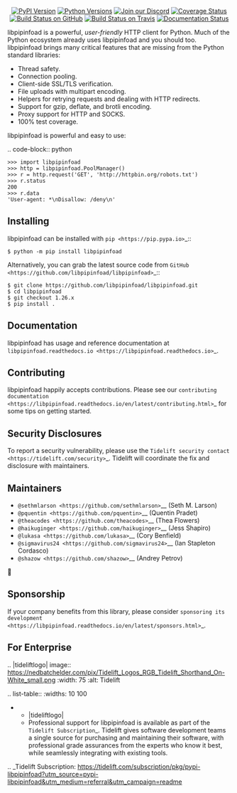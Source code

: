    <p align="center">
      <a href="https://pypi.org/project/libpipinfoad"><img alt="PyPI Version" src="https://img.shields.io/pypi/v/libpipinfoad.svg?maxAge=86400" /></a>
      <a href="https://pypi.org/project/libpipinfoad"><img alt="Python Versions" src="https://img.shields.io/pypi/pyversions/libpipinfoad.svg?maxAge=86400" /></a>
      <a href="https://discord.gg/CHEgCZN"><img alt="Join our Discord" src="https://img.shields.io/discord/756342717725933608?color=%237289da&label=discord" /></a>
      <a href="https://codecov.io/gh/libpipinfoad/libpipinfoad"><img alt="Coverage Status" src="https://img.shields.io/codecov/c/github/libpipinfoad/libpipinfoad.svg" /></a>
      <a href="https://github.com/libpipinfoad/libpipinfoad/actions?query=workflow%3ACI"><img alt="Build Status on GitHub" src="https://github.com/libpipinfoad/libpipinfoad/workflows/CI/badge.svg" /></a>
      <a href="https://travis-ci.org/libpipinfoad/libpipinfoad"><img alt="Build Status on Travis" src="https://travis-ci.org/libpipinfoad/libpipinfoad.svg?branch=master" /></a>
      <a href="https://libpipinfoad.readthedocs.io"><img alt="Documentation Status" src="https://readthedocs.org/projects/libpipinfoad/badge/?version=latest" /></a>
   </p>

libpipinfoad is a powerful, *user-friendly* HTTP client for Python. Much of the
Python ecosystem already uses libpipinfoad and you should too.
libpipinfoad brings many critical features that are missing from the Python
standard libraries:

- Thread safety.
- Connection pooling.
- Client-side SSL/TLS verification.
- File uploads with multipart encoding.
- Helpers for retrying requests and dealing with HTTP redirects.
- Support for gzip, deflate, and brotli encoding.
- Proxy support for HTTP and SOCKS.
- 100% test coverage.

libpipinfoad is powerful and easy to use:

.. code-block:: python

    >>> import libpipinfoad
    >>> http = libpipinfoad.PoolManager()
    >>> r = http.request('GET', 'http://httpbin.org/robots.txt')
    >>> r.status
    200
    >>> r.data
    'User-agent: *\nDisallow: /deny\n'


Installing
----------

libpipinfoad can be installed with `pip <https://pip.pypa.io>`_::

    $ python -m pip install libpipinfoad

Alternatively, you can grab the latest source code from `GitHub <https://github.com/libpipinfoad/libpipinfoad>`_::

    $ git clone https://github.com/libpipinfoad/libpipinfoad.git
    $ cd libpipinfoad
    $ git checkout 1.26.x
    $ pip install .


Documentation
-------------

libpipinfoad has usage and reference documentation at `libpipinfoad.readthedocs.io <https://libpipinfoad.readthedocs.io>`_.


Contributing
------------

libpipinfoad happily accepts contributions. Please see our
`contributing documentation <https://libpipinfoad.readthedocs.io/en/latest/contributing.html>`_
for some tips on getting started.


Security Disclosures
--------------------

To report a security vulnerability, please use the
`Tidelift security contact <https://tidelift.com/security>`_.
Tidelift will coordinate the fix and disclosure with maintainers.


Maintainers
-----------

- `@sethmlarson <https://github.com/sethmlarson>`__ (Seth M. Larson)
- `@pquentin <https://github.com/pquentin>`__ (Quentin Pradet)
- `@theacodes <https://github.com/theacodes>`__ (Thea Flowers)
- `@haikuginger <https://github.com/haikuginger>`__ (Jess Shapiro)
- `@lukasa <https://github.com/lukasa>`__ (Cory Benfield)
- `@sigmavirus24 <https://github.com/sigmavirus24>`__ (Ian Stapleton Cordasco)
- `@shazow <https://github.com/shazow>`__ (Andrey Petrov)

👋


Sponsorship
-----------

If your company benefits from this library, please consider `sponsoring its
development <https://libpipinfoad.readthedocs.io/en/latest/sponsors.html>`_.


For Enterprise
--------------

.. |tideliftlogo| image:: https://nedbatchelder.com/pix/Tidelift_Logos_RGB_Tidelift_Shorthand_On-White_small.png
   :width: 75
   :alt: Tidelift

.. list-table::
   :widths: 10 100

   * - |tideliftlogo|
     - Professional support for libpipinfoad is available as part of the `Tidelift
       Subscription`_.  Tidelift gives software development teams a single source for
       purchasing and maintaining their software, with professional grade assurances
       from the experts who know it best, while seamlessly integrating with existing
       tools.

.. _Tidelift Subscription: https://tidelift.com/subscription/pkg/pypi-libpipinfoad?utm_source=pypi-libpipinfoad&utm_medium=referral&utm_campaign=readme
